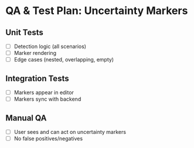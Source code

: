 # QA & Test Plan: Uncertainty Markers

## Unit Tests
- [ ] Detection logic (all scenarios)
- [ ] Marker rendering
- [ ] Edge cases (nested, overlapping, empty)

## Integration Tests
- [ ] Markers appear in editor
- [ ] Markers sync with backend

## Manual QA
- [ ] User sees and can act on uncertainty markers
- [ ] No false positives/negatives
